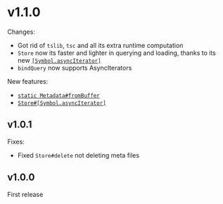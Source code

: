 # v1.1.0

Changes:

- Got rid of `tslib`, `tsc` and all its extra runtime computation
- `Store` now its faster and lighter in querying and loading, thanks to its new [`[Symbol.asyncIterator]`](https://mateus-p.github.io/file-cache/classes/Store.html#_asyncIterator_)
- `bindQuery` now supports AsyncIterators

New features:

- [`static Metadata#fromBuffer`](https://mateus-p.github.io/file-cache/classes/Metadata.html#fromBuffer)
- [`Store#[Symbol.asyncIterator]`](https://mateus-p.github.io/file-cache/classes/Store.html#_asyncIterator_)

## v1.0.1

Fixes:

- Fixed `Store#delete` not deleting meta files

## v1.0.0

First release
